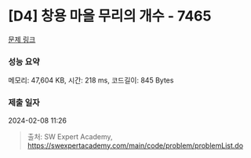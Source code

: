 # [D4] 창용 마을 무리의 개수 - 7465 

[문제 링크](https://swexpertacademy.com/main/code/problem/problemDetail.do?contestProbId=AWngfZVa9XwDFAQU) 

### 성능 요약

메모리: 47,604 KB, 시간: 218 ms, 코드길이: 845 Bytes

### 제출 일자

2024-02-08 11:26



> 출처: SW Expert Academy, https://swexpertacademy.com/main/code/problem/problemList.do